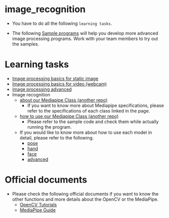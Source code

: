 # image_recognition
- You have to do all the following `learning tasks`.

<!-- - There are `challenge` tasks in `Image processing advanced` section.
    - We strongly recommend all students read the documents on all `challenge` tasks because there would be many hints or important information helping you done the final tasks.
    - If you have time to spare,  please try to complete `challenge` tasks.  -->

- The following [Sample programs](#sample-programs) will help you develop more advanced image processing programs. Work with your team members to try out the samples.

# Learning tasks
- [Image processing basics for static image](image_processing/basics_image.md)
- [Image processing basics for video (webcam)](image_processing/basics_video.md)
- [Image processing advanced](image_processing/advanced.md)
- Image recognition
    - [about our Mediapipe Class (another repo)](https://github.com/ipbl-oit-siit/MediaPipeClass/tree/main)
        - If you want to know more about Mediapipe specifications, please refer to the specifications of each class linked in the page.
    - [how to use our Mediapipe Class (another repo)](https://github.com/ipbl-oit-siit/MediaPipeClass/blob/main/docs/how2use_more.md)
        - Please refer to the sample code and check them while actually running the program.
    - If you would like to know more about how to use each model in detail, please refer to the following.
        - [pose](mediapipe/pose.md)
        - [hand](mediapipe/hand.md)
        - [face](mediapipe/face.md)
        - [advanced](mediapipe/advanced.md)

<!-- # Sample Programs
- [Resizing images](samples/resizing_images.md)
- [Sample of face/facial landmarks detection](samples/sample_face_detection.md)
- [Show raised hands](samples/show_raised_hands.md)
- [Shape with arms](samples/shape_with_arms.md)
- [Count opened fingers](samples/count_opened_fingers.md)
- [Show the angle pointed by the index finger](samples/show_angle.md)
- [Show face orientation](samples/show_face_orientation.md)
- [Smile judgment](samples/smile_judgement.md) -->

# Official documents
- Please check the following official documents if you want to know the other functions and more details about the OpenCV or the MediaPipe.
	- [OpenCV Tutorials](https://docs.opencv.org/4.x/d9/df8/tutorial_root.html)
	- [MediaPipe Guide](https://developers.google.com/mediapipe/solutions/guide)
